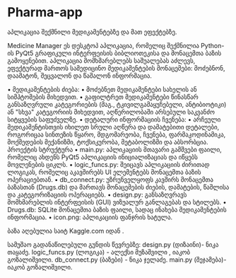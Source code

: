 # Pharma-app
აპლიკაცია შექმნილი მედიკამენტებზე და მათ ეფექტებზე.


Medicine Manager
ეს დესკტოპ აპლიკაცია, რომელიც შექმნილია Python-ის PyQt5 გრაფიკული ინტერფეისის ბიბლიოთეკისა და  მონაცემთა ბაზის გამოყენებით. აპლიკაცია მომხმარებლებს საშუალებას აძლევს, ეფექტურად მართოს სამედიცინო მედიკამენტების მონაცემები: მოძებნონ, დაამატონ, შეცვალონ და წაშალონ ინფორმაცია.

•  მედიკამენტების ძიება:
•	მოძებნეთ მედიკამენტები სახელის ან სიმპტომების მიხედვით. 
•	გაფილტრეთ მედიკამენტები წინასწარ განსაზღვრული კატეგორიების (მაგ., ტკივილგამაყუჩებელი, ანტიბიოტიკი) ან "სხვა" კატეგორიის მიხედვით, აღწერილობაში არსებული საკვანძო სიტყვების საფუძველზე. 
•  დეტალური ინფორმაციის ჩვენება:
•	არჩეული მედიკამენტისთვის იხილეთ სრული აღწერა და დამატებითი დეტალები, როგორიცაა სინთეზის წყარო, მდგომარეობა, ჩვენება, ფარმაკოდინამიკა, მოქმედების მექანიზმი, ტოქსიკურობა, მეტაბოლიზმი და აბსორბცია. 
პროექტის სტრუქტურა
•	main.py: აპლიკაციის მთავარი გამშვები ფაილი, რომელიც ახდენს PyQt5 აპლიკაციის ინიციალიზაციას და იწყებს მოვლენების ციკლს. 
•	logic_funcs.py: შეიცავს აპლიკაციის ძირითად ლოგიკას, რომელიც აკავშირებს UI ელემენტებს მონაცემთა ბაზის ოპერაციებთან. 
•	db_connect.py: უზრუნველყოფს კავშირს  მონაცემთა ბაზასთან (Drugs.db) და მართავს მონაცემების ძიების, დამატების, წაშლისა და კატეგორიზაციის ოპერაციებს. 
•	design.py: განსაზღვრავს მომხმარებლის ინტერფეისის (GUI) ვიზუალურ განლაგებას და სტილებს. 
•	Drugs.db: SQLite მონაცემთა ბაზის ფაილი, სადაც ინახება მედიკამენტების ინფორმაცია.
•	icon.png: აპლიკაციის ფანჯრის ხატულა. 

ბაზა აღებულია საიტ Kaggle.com იდან .
 
სამუშაო გადანაწილებული გუნდის წევრებზე:
design.py (დიზაინი)- ნიკა თაყაძე.
logic_funcs.py (ლოგიკა) - ალექსი მუზაშვილი , იაკობ გოზალიშვილი.
db_connect.py  (ბაზები) - ნიკა ჯელაძე.
main.py (შეჯამება)- იაკობ გოზალიშვილი.

